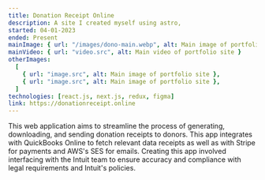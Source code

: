 ```yaml
---
title: Donation Receipt Online
description: A site I created myself using astro,
started: 04-01-2023
ended: Present
mainImage: { url: "/images/dono-main.webp", alt: Main image of portfolio site }
mainVideo: { url: "video.src", alt: Main video of portfolio site }
otherImages:
  [
    { url: "image.src", alt: Main image of portfolio site },
    { url: "image.src", alt: Main image of portfolio site },
  ]
technologies: [react.js, next.js, redux, figma]
link: https://donationreceipt.online
---
```


This web application aims to streamline the process of generating, downloading,
and sending donation receipts to donors. This app integrates with QuickBooks
Online to fetch relevant data receipts as well as with Stripe for payments
and AWS's SES for emails. Creating this app involved interfacing with the
Intuit team to ensure accuracy and compliance with legal requirements and Intuit's policies.
